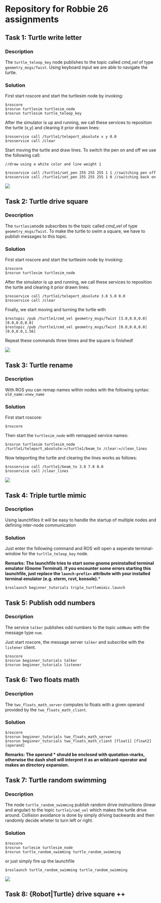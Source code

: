 # Repository for Robbie 26 assignments

## Task 1: Turtle write letter

### Description
The `turtle_teleop_key` node publishes to the topic called *cmd_vel* of type `geometry_msgs/Twist`.
Using keyboard input we are able to navigate the turtle.

### Solution

First start roscore and start the turtlesim node by invoking:
```
$roscore
$rosrun turtlesim turtlesim_node
$rosrun turtlesim turtle_teleop_key

```

After the simulator is up and running, we call these services to reposition the turtle (x,y) and clearing it prior drawn lines:

```
$rosservice call /turtle1/teleport_absolute x y 0.0
$rosservice call /clear

```

Start moving the turtle and draw lines.
To switch the pen on and off we use the following call:

```
//draw using a white color and line weight 1

$rosservice call /turtle1/set_pen 255 255 255 1 1 //switching pen off
$rosservice call /turtle1/set_pen 255 255 255 1 0 //switching back on
```

![](turtlesim-task01.png)

## Task 2: Turtle drive square

### Description
The `turtlesim`node subscribes to the topic called *cmd_vel* of type `geometry_msgs/Twist`.
To make the turtle to swim a square, we have to publish messages to this topic.

### Solution

First start roscore and start the turtlesim node by invoking:
```
$roscore
$rosrun turtlesim turtlesim_node

```

After the simulator is up and running, we call these services to reposition the turtle and clearing it prior drawn lines:

```
$rosservice call /turtle1/teleport_absolute 3.0 5.0 0.0
$rosservice call /clear

```
Finally, we start moving and turning the turtle with

```
$rostopic /pub /turtle1/cmd_vel geometry_msgs/Twist [3.0,0.0,0.0] [0.0,0.0,0.0]
$rostopic /pub /turtle1/cmd_vel geometry_msgs/Twist [0.0,0.0,0.0] [0.0,0.0,1.56]
```

Repeat these commands three times and the square is finished!

![](turtlesim-task02.png)

## Task 3: Turtle rename

### Description
With ROS you can remap names within nodes with the following syntax: `old_name:=new_name`

### Solution

First start roscore:

```
$roscore

```

Then start the `turtlesim_node` with remapped service names:

```
$rosrun turtlesim turtlesim_node /turtle1/teleport_absolute:=/turtle1/beam_to /clear:=/clean_lines

```


Now teleporting the turtle and clearing the lines works as follows:

```
$rosservice call /turtle1/beam_to 3.0 7.0 0.0
$rosservice call /clear_lines
```

![](turtlesim-task03.png)

## Task 4: Triple turtle mimic

### Description
Using launchfiles it will be easy to handle the startup of multiple nodes and defining inter-node communication

### Solution

Just enter the following command and ROS will open a seperate terminal-window for the `turltle_teleop_key` node.


**Remarks: The launchfile tries to start some gnome preinstalled terminal emulator (Gnome Terminal). If you encounter some errors starting this launchfile, just replace the `launch-prefix=` attribute with your installed terminal emulator (e.g. xterm, rxvt, konsole).***


```
$roslaunch beginner_tutorials triple_turtlemimic.launch
```

## Task 5: Publish odd numbers

### Description

The service `talker` publishes odd numbers to the topic `oddNums` with the message type `num`.

Just start roscore, the message server `talker` and subscribe with the `listener` client.

```
$roscore
$rosrun beginner_tutorials talker
$rosrun beginner_tutorials listener
```

## Task 6: Two floats math

### Description

The `two_floats_math_server` computes to floats with a given operand provided by the `two_floats_math_client`.

### Solution

```
$roscore
$rosrun beginner_tutorials two_floats_math_server
$rosrun beginner_tutorials two_floats_math_client [float1] [float2] [operand]
```

**Remarks: The operand * should be enclosed with quotation-marks, otherwise the dash shell will interpret it as an wildcard-operator and makes an directory expansion.** 


## Task 7: Turtle random swimming

### Description

The node `turtle_random_swimming` publish random drive instructions (linear and angular) to the topic `turtle1/cmd_vel` which makes the turtle drive around. Collision avoidance is done by simply driving backwards and then randomly decide wheter to turn left or right.

### Solution

```
$roscore
$rosrun turlesim turtlesim_node
$rosrun turtle_random_swimming turtle_random_swimming
```

or just simply fire up the launchfile

```
$roslaunch turtle_random_swimming turtle_random_swimming
```

![](turtlesim-task07.png)


## Task 8: {Robot|Turtle} drive square ++
